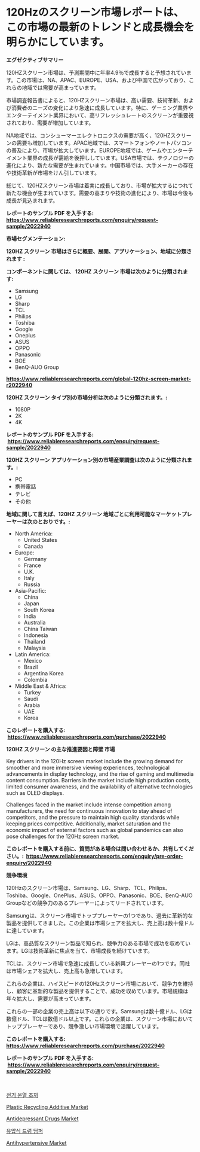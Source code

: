 <p><h1>120Hzのスクリーン市場レポートは、この市場の最新のトレンドと成長機会を明らかにしています。</h1></p><p><strong>エグゼクティブサマリー</strong></p>
<p><p>120HZスクリーン市場は、予測期間中に年率4.9％で成長すると予想されています。この市場は、NA、APAC、EUROPE、USA、および中国で広がっており、これらの地域では需要が高まっています。</p><p>市場調査報告書によると、120HZスクリーン市場は、高い需要、技術革新、および消費者のニーズの変化により急速に成長しています。特に、ゲーミング業界やエンターテイメント業界において、高リフレッシュレートのスクリーンが重要視されており、需要が増加しています。</p><p>NA地域では、コンシューマーエレクトロニクスの需要が高く、120HZスクリーンの需要も増加しています。APAC地域では、スマートフォンやノートパソコンの普及により、市場が拡大しています。EUROPE地域では、ゲームやエンターテイメント業界の成長が需給を後押ししています。USA市場では、テクノロジーの進化により、新たな需要が生まれています。中国市場では、大手メーカーの存在や技術革新が市場をけん引しています。</p><p>総じて、120HZスクリーン市場は着実に成長しており、市場が拡大するにつれて新たな機会が生まれています。需要の高まりや技術の進化により、市場は今後も成長が見込まれます。</p></p>
<p><strong>レポートのサンプル PDF を入手する: <a href="https://www.reliableresearchreports.com/enquiry/request-sample/2022940">https://www.reliableresearchreports.com/enquiry/request-sample/2022940</a></strong></p>
<p><strong>市場セグメンテーション:</strong></p>
<p><strong> 120HZ スクリーン 市場はさらに概要、展開、アプリケーション、地域に分類されます :</strong></p>
<p><strong>コンポーネントに関しては、 120HZ スクリーン 市場は次のように分類されます: &nbsp;</strong></p>
<p><ul><li>Samsung</li><li>LG</li><li>Sharp</li><li>TCL</li><li>Philips</li><li>Toshiba</li><li>Google</li><li>Oneplus</li><li>ASUS</li><li>OPPO</li><li>Panasonic</li><li>BOE</li><li>BenQ-AUO Group</li></ul></p>
<p><strong><a href="https://www.reliableresearchreports.com/global-120hz-screen-market-r2022940">https://www.reliableresearchreports.com/global-120hz-screen-market-r2022940</a></strong></p>
<p><strong> 120HZ スクリーン タイプ別の市場分析は次のように分類されます。:</strong></p>
<p><ul><li>1080P</li><li>2K</li><li>4K</li></ul></p>
<p><strong>レポートのサンプル PDF を入手する: &nbsp;<a href="https://www.reliableresearchreports.com/enquiry/request-sample/2022940">https://www.reliableresearchreports.com/enquiry/request-sample/2022940</a></strong></p>
<p><strong> 120HZ スクリーン アプリケーション別の市場産業調査は次のように分類されます。:</strong></p>
<p><ul><li>PC</li><li>携帯電話</li><li>テレビ</li><li>その他</li></ul></p>
<p><strong>地域に関して言えば、120HZ スクリーン 地域ごとに利用可能なマーケットプレーヤーは次のとおりです。:</strong></p>
<p><ul>
    <li>
        North America:
        <ul>
            <li>United States</li>
            <li>Canada</li>
        </ul>
    </li>
    <li>
        Europe:
        <ul>
            <li>Germany</li>
            <li>France</li>
            <li>U.K.</li>
            <li>Italy</li>
            <li>Russia</li>
        </ul>
    </li>
    <li>
        Asia-Pacific:
        <ul>
            <li>China</li>
            <li>Japan</li>
            <li>South Korea</li>
            <li>India</li>
            <li>Australia</li>
            <li>China Taiwan</li>
            <li>Indonesia</li>
            <li>Thailand</li>
            <li>Malaysia</li>
        </ul>
    </li>
    <li>
        Latin America:
        <ul>
            <li>Mexico</li>
            <li>Brazil</li>
            <li>Argentina Korea</li>
            <li>Colombia</li>
        </ul>
    </li>
    <li>
        Middle East & Africa:
        <ul>
            <li>Turkey</li>
            <li>Saudi</li>
            <li>Arabia</li>
            <li>UAE</li>
            <li>Korea</li>
        </ul>
    </li>
    </ul></p>
<p><strong>このレポートを購入する: &nbsp;<a href="https://www.reliableresearchreports.com/purchase/2022940">https://www.reliableresearchreports.com/purchase/2022940</a></strong></p>
<p><strong>120HZ スクリーン の主な推進要因と障壁 市場</strong></p>
<p><p>Key drivers in the 120Hz screen market include the growing demand for smoother and more immersive viewing experiences, technological advancements in display technology, and the rise of gaming and multimedia content consumption. Barriers in the market include high production costs, limited consumer awareness, and the availability of alternative technologies such as OLED displays.</p><p>Challenges faced in the market include intense competition among manufacturers, the need for continuous innovation to stay ahead of competitors, and the pressure to maintain high quality standards while keeping prices competitive. Additionally, market saturation and the economic impact of external factors such as global pandemics can also pose challenges for the 120Hz screen market.</p></p>
<p><strong>このレポートを購入する前に、質問がある場合は問い合わせるか、共有してください。:&nbsp; <a href="https://www.reliableresearchreports.com/enquiry/pre-order-enquiry/2022940">https://www.reliableresearchreports.com/enquiry/pre-order-enquiry/2022940</a></strong></p>
<p><strong>競争環境</strong></p>
<p><p>120Hzのスクリーン市場は、Samsung、LG、Sharp、TCL、Philips、Toshiba、Google、OnePlus、ASUS、OPPO、Panasonic、BOE、BenQ-AUO Groupなどの競争力のあるプレーヤーによってリードされています。</p><p>Samsungは、スクリーン市場でトッププレーヤーの1つであり、過去に革新的な製品を提供してきました。この企業は市場シェアを拡大し、売上高は数十億ドルに達しています。</p><p>LGは、高品質なスクリーン製品で知られ、競争力のある市場で成功を収めています。LGは技術革新に焦点を当て、市場成長を続けています。</p><p>TCLは、スクリーン市場で急速に成長している新興プレーヤーの1つです。同社は市場シェアを拡大し、売上高も急増しています。</p><p>これらの企業は、ハイスピードの120Hzスクリーン市場において、競争力を維持し、顧客に革新的な製品を提供することで、成功を収めています。市場規模は年々拡大し、需要が高まっています。</p><p>これらの一部の企業の売上高は以下の通りです。Samsungは数十億ドル、LGは数億ドル、TCLは数億ドル以上です。これらの企業は、スクリーン市場においてトッププレーヤーであり、競争激しい市場環境で活躍しています。</p></p>
<p><strong>このレポートを購入する: &nbsp; <a href="https://www.reliableresearchreports.com/purchase/2022940">https://www.reliableresearchreports.com/purchase/2022940</a></strong></p>
<p><strong>レポートのサンプル PDF を入手する: &nbsp;<a href="https://www.reliableresearchreports.com/enquiry/request-sample/2022940">https://www.reliableresearchreports.com/enquiry/request-sample/2022940</a></strong><strong></strong></p>
<p>&nbsp;</p>
<p><p><a href="https://github.com/vsoq0zknh59/Market-Research-Report-List-2/blob/main/237384656755.md">전기 온열 조끼</a></p><p><a href="https://issuu.com/reportprime-2/docs/plastic-recycling-additive-market-size-2030.pptx">Plastic Recycling Additive Market</a></p><p><a href="https://github.com/globismark/Market-Research-Report-List-3/blob/main/antidepressant-drugs-market.md">Antidepressant Drugs Market</a></p><p><a href="https://github.com/Tristiarton768456/Market-Research-Report-List-1/blob/main/457026356756.md">유압식 드럼 덤퍼</a></p><p><a href="https://github.com/bobicer/Market-Research-Report-List-3/blob/main/antihypertensive-market.md">Antihypertensive Market</a></p></p>